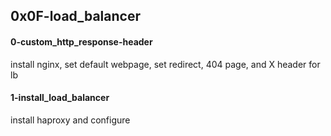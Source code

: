 ## 0x0F-load_balancer
#### 0-custom_http_response-header
install nginx, set default webpage, set redirect, 404 page, and X header for lb 
#### 1-install_load_balancer
install haproxy and configure
